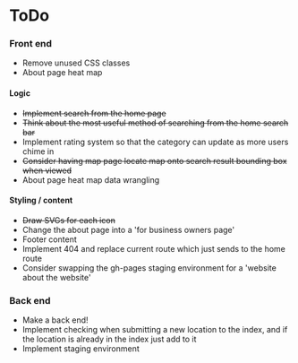 # ToDo

### Front end

+ Remove unused CSS classes
+ About page heat map

#### Logic

+ ~~Implement search from the home page~~
+ ~~Think about the most useful method of searching from the home search bar~~
+ Implement rating system so that the category can update as more users chime in
+ ~~Consider having map page locate map onto search result bounding box when viewed~~
+ About page heat map data wrangling

#### Styling / content

+ ~~Draw SVGs for each icon~~
+ Change the about page into a 'for business owners page'
+ Footer content
+ Implement 404 and replace current route which just sends to the home route
+ Consider swapping the gh-pages staging environment for a 'website about the website'

### Back end

+ Make a back end!
+ Implement checking when submitting a new location to the index, and if the location is already in the index
just add to it
+ Implement staging environment